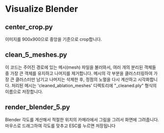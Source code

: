 # Visualize Blender

## center_crop.py
이미지를 900x900으로 중앙을 기준으로 crop합니다.

## clean_5_meshes.py
이 코드는 주어진 경로에 있는 메시(mesh) 파일을 불러와서, 여러 개의 분리된 객체들 중 가장 큰 객체를 유지하고 나머지를 제거합니다.
메시의 각 부분을 클러스터링하여 가장 큰 클러스터만 남기고 나머지는 삭제한 후, 정점의 노멀을 다시 계산하고 시각화합니다.
처리된 메시는 'cleaned_ablation_meshes' 디렉토리에 "_cleaned.ply" 형식의 이름으로 저장합니다.

## render_blender_5.py
Blender 각도를 계산해서 적절한 위치의 카메라에서 그림을 그려서 화면에 그려줍니다. 마우스로 드래그하여 각도를 맞추고 ESC를 누르면 저장됩니다
